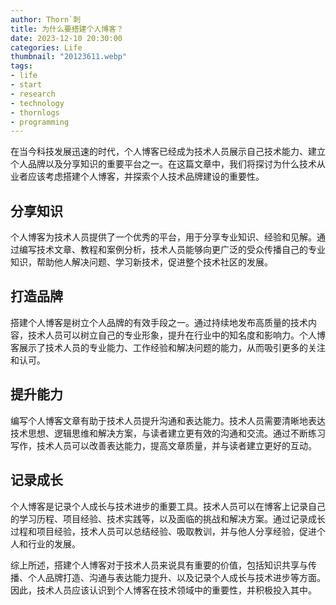 ```yaml
---
author: Thorn`刺
title: 为什么要搭建个人博客？
date: 2023-12-10 20:30:00
categories: Life
thumbnail: "20123611.webp"
tags:
- life
- start
- research
- technology
- thornlogs
- programming
---
```


在当今科技发展迅速的时代，个人博客已经成为技术人员展示自己技术能力、建立个人品牌以及分享知识的重要平台之一。在这篇文章中，我们将探讨为什么技术从业者应该考虑搭建个人博客，并探索个人技术品牌建设的重要性。

<!--more-->

## 分享知识

个人博客为技术人员提供了一个优秀的平台，用于分享专业知识、经验和见解。通过编写技术文章、教程和案例分析，技术人员能够向更广泛的受众传播自己的专业知识，帮助他人解决问题、学习新技术，促进整个技术社区的发展。

## 打造品牌

搭建个人博客是树立个人品牌的有效手段之一。通过持续地发布高质量的技术内容，技术人员可以树立自己的专业形象，提升在行业中的知名度和影响力。个人博客展示了技术人员的专业能力、工作经验和解决问题的能力，从而吸引更多的关注和认可。

## 提升能力

编写个人博客文章有助于技术人员提升沟通和表达能力。技术人员需要清晰地表达技术思想、逻辑思维和解决方案，与读者建立更有效的沟通和交流。通过不断练习写作，技术人员可以改善表达能力，提高文章质量，并与读者建立更好的互动。

## 记录成长

个人博客是记录个人成长与技术进步的重要工具。技术人员可以在博客上记录自己的学习历程、项目经验、技术实践等，以及面临的挑战和解决方案。通过记录成长过程和项目经验，技术人员可以总结经验、吸取教训，并与他人分享经验，促进个人和行业的发展。

综上所述，搭建个人博客对于技术人员来说具有重要的价值，包括知识共享与传播、个人品牌打造、沟通与表达能力提升、以及记录个人成长与技术进步等方面。因此，技术人员应该认识到个人博客在技术领域中的重要性，并积极投入其中。